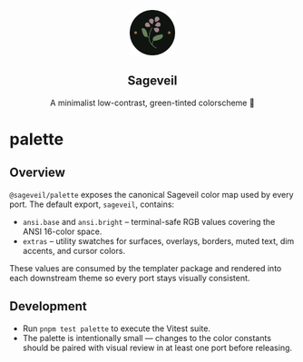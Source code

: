 <p align="center">
    <img src="../../assets/sageveil-logo.png" width="80" />
    <h2 align="center">Sageveil</h2>
</p>

<p align="center">A minimalist low-contrast, green-tinted colorscheme 🌱</p>

# palette

## Overview

`@sageveil/palette` exposes the canonical Sageveil color map used by every port. The default export, `sageveil`, contains:

- `ansi.base` and `ansi.bright` – terminal-safe RGB values covering the ANSI 16-color space.
- `extras` – utility swatches for surfaces, overlays, borders, muted text, dim accents, and cursor colors.

These values are consumed by the templater package and rendered into each downstream theme so every port stays visually consistent.

## Development

- Run `pnpm test palette` to execute the Vitest suite.
- The palette is intentionally small — changes to the color constants should be paired with visual review in at least one port before releasing.
